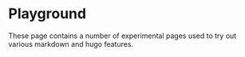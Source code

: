 # Playground

These page contains a number of experimental pages used to try out various markdown and hugo features.
